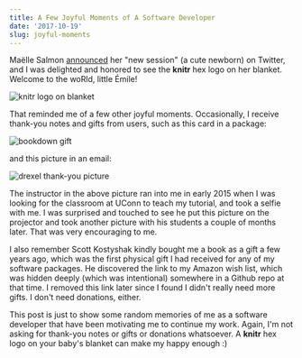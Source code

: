```yaml
---
title: A Few Joyful Moments of A Software Developer
date: '2017-10-19'
slug: joyful-moments
---
```


Maëlle Salmon [announced](https://twitter.com/ma_salmon/status/920660343063490562) her "new session" (a cute newborn) on Twitter, and I was delighted and honored to see the **knitr** hex logo on her blanket. Welcome to the woRld, little Émile!

![knitr logo on blanket](https://db.yihui.name/images/knitr-blanket.jpg)

That reminded me of a few other joyful moments. Occasionally, I receive thank-you notes and gifts from users, such as this card in a package:

![bookdown gift](https://db.yihui.name/images/bookdown-gift.jpg)

and this picture in an email:

![drexel thank-you picture](https://db.yihui.name/images/drexel-thanks.jpg)

The instructor in the above picture ran into me in early 2015 when I was looking for the classroom at UConn to teach my tutorial, and took a selfie with me. I was surprised and touched to see he put this picture on the projector and took another picture with his students a couple of months later. That was very encouraging to me.

I also remember Scott Kostyshak kindly bought me a book as a gift a few years ago, which was the first physical gift I had received for any of my software packages. He discovered the link to my Amazon wish list, which was hidden deeply (which was intentional) somewhere in a Github repo at that time. I removed this link later since I found I didn't really need more gifts. I don't need donations, either.

This post is just to show some random memories of me as a software developer that have been motivating me to continue my work. Again, I'm not asking for thank-you notes or gifts or donations whatsoever. A **knitr** hex logo on your baby's blanket can make my happy enough :)
